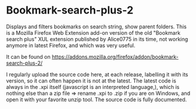 # Bookmark-search-plus-2
Displays and filters bookmarks on search string, show parent folders.  This is a Mozilla Firefox Web Extension add-on version of the old "Bookmark search plus" XUL extension published by Alice0775 in its time, not working anymore in latest Firefox, and which was very useful.


It can be found on https://addons.mozilla.org/firefox/addon/bookmark-search-plus-2/

I regularly upload the source code here, at each release, labelling it with its version, so it can often happen it is not at the latest.
The latest code is always in the .xpi itself (javascript is an interpreted language,), which is nothing else than a zip file => rename .xpi to .zip if you are on Windows, and open it with your favorite unzip tool.
The source code is fully documented.

